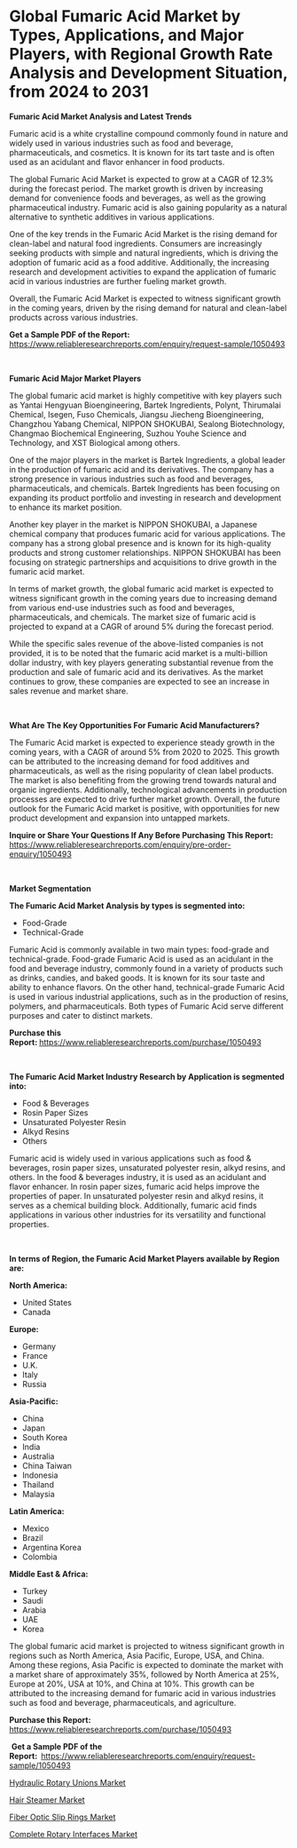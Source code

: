 <p><h1>Global Fumaric Acid Market by Types, Applications, and Major Players, with Regional Growth Rate Analysis and Development Situation, from 2024 to 2031</h1></p><p><strong>Fumaric Acid Market Analysis and Latest Trends</strong></p>
<p><p>Fumaric acid is a white crystalline compound commonly found in nature and widely used in various industries such as food and beverage, pharmaceuticals, and cosmetics. It is known for its tart taste and is often used as an acidulant and flavor enhancer in food products.</p><p>The global Fumaric Acid Market is expected to grow at a CAGR of 12.3% during the forecast period. The market growth is driven by increasing demand for convenience foods and beverages, as well as the growing pharmaceutical industry. Fumaric acid is also gaining popularity as a natural alternative to synthetic additives in various applications.</p><p>One of the key trends in the Fumaric Acid Market is the rising demand for clean-label and natural food ingredients. Consumers are increasingly seeking products with simple and natural ingredients, which is driving the adoption of fumaric acid as a food additive. Additionally, the increasing research and development activities to expand the application of fumaric acid in various industries are further fueling market growth.</p><p>Overall, the Fumaric Acid Market is expected to witness significant growth in the coming years, driven by the rising demand for natural and clean-label products across various industries.</p></p>
<p><strong>Get a Sample PDF of the Report:&nbsp;</strong> <a href="https://www.reliableresearchreports.com/enquiry/request-sample/1050493">https://www.reliableresearchreports.com/enquiry/request-sample/1050493</a></p>
<p>&nbsp;</p>
<p><strong>Fumaric Acid Major Market Players</strong></p>
<p><p>The global fumaric acid market is highly competitive with key players such as Yantai Hengyuan Bioengineering, Bartek Ingredients, Polynt, Thirumalai Chemical, Isegen, Fuso Chemicals, Jiangsu Jiecheng Bioengineering, Changzhou Yabang Chemical, NIPPON SHOKUBAI, Sealong Biotechnology, Changmao Biochemical Engineering, Suzhou Youhe Science and Technology, and XST Biological among others.</p><p>One of the major players in the market is Bartek Ingredients, a global leader in the production of fumaric acid and its derivatives. The company has a strong presence in various industries such as food and beverages, pharmaceuticals, and chemicals. Bartek Ingredients has been focusing on expanding its product portfolio and investing in research and development to enhance its market position.</p><p>Another key player in the market is NIPPON SHOKUBAI, a Japanese chemical company that produces fumaric acid for various applications. The company has a strong global presence and is known for its high-quality products and strong customer relationships. NIPPON SHOKUBAI has been focusing on strategic partnerships and acquisitions to drive growth in the fumaric acid market.</p><p>In terms of market growth, the global fumaric acid market is expected to witness significant growth in the coming years due to increasing demand from various end-use industries such as food and beverages, pharmaceuticals, and chemicals. The market size of fumaric acid is projected to expand at a CAGR of around 5% during the forecast period.</p><p>While the specific sales revenue of the above-listed companies is not provided, it is to be noted that the fumaric acid market is a multi-billion dollar industry, with key players generating substantial revenue from the production and sale of fumaric acid and its derivatives. As the market continues to grow, these companies are expected to see an increase in sales revenue and market share.</p></p>
<p>&nbsp;</p>
<p><strong>What Are The Key Opportunities For Fumaric Acid Manufacturers?</strong></p>
<p><p>The Fumaric Acid market is expected to experience steady growth in the coming years, with a CAGR of around 5% from 2020 to 2025. This growth can be attributed to the increasing demand for food additives and pharmaceuticals, as well as the rising popularity of clean label products. The market is also benefiting from the growing trend towards natural and organic ingredients. Additionally, technological advancements in production processes are expected to drive further market growth. Overall, the future outlook for the Fumaric Acid market is positive, with opportunities for new product development and expansion into untapped markets.</p></p>
<p><strong>Inquire or Share Your Questions If Any Before Purchasing This Report:</strong> <a href="https://www.reliableresearchreports.com/enquiry/pre-order-enquiry/1050493">https://www.reliableresearchreports.com/enquiry/pre-order-enquiry/1050493</a></p>
<p>&nbsp;</p>
<p><strong>Market Segmentation</strong></p>
<p><strong>The Fumaric Acid Market Analysis by types is segmented into:</strong></p>
<p><ul><li>Food-Grade</li><li>Technical-Grade</li></ul></p>
<p><p>Fumaric Acid is commonly available in two main types: food-grade and technical-grade. Food-grade Fumaric Acid is used as an acidulant in the food and beverage industry, commonly found in a variety of products such as drinks, candies, and baked goods. It is known for its sour taste and ability to enhance flavors. On the other hand, technical-grade Fumaric Acid is used in various industrial applications, such as in the production of resins, polymers, and pharmaceuticals. Both types of Fumaric Acid serve different purposes and cater to distinct markets.</p></p>
<p><strong>Purchase this Report:&nbsp;</strong><a href="https://www.reliableresearchreports.com/purchase/1050493">https://www.reliableresearchreports.com/purchase/1050493</a></p>
<p>&nbsp;</p>
<p><strong>The Fumaric Acid Market Industry Research by Application is segmented into:</strong></p>
<p><ul><li>Food & Beverages</li><li>Rosin Paper Sizes</li><li>Unsaturated Polyester Resin</li><li>Alkyd Resins</li><li>Others</li></ul></p>
<p><p>Fumaric acid is widely used in various applications such as food & beverages, rosin paper sizes, unsaturated polyester resin, alkyd resins, and others. In the food & beverages industry, it is used as an acidulant and flavor enhancer. In rosin paper sizes, fumaric acid helps improve the properties of paper. In unsaturated polyester resin and alkyd resins, it serves as a chemical building block. Additionally, fumaric acid finds applications in various other industries for its versatility and functional properties.</p></p>
<p>&nbsp;</p>
<p><strong>In terms of Region, the Fumaric Acid Market Players available by Region are:</strong></p>
<p>
    <p> <strong> North America: </strong>
        <ul>
            <li>United States</li>
            <li>Canada</li>
        </ul>
        </p> 
    <p> <strong> Europe: </strong>
        <ul>
            <li>Germany</li>
            <li>France</li>
            <li>U.K.</li>
            <li>Italy</li>
            <li>Russia</li>
        </ul>
        </p> 
    <p> <strong> Asia-Pacific: </strong>
        <ul>
            <li>China</li>
            <li>Japan</li>
            <li>South Korea</li>
            <li>India</li>
            <li>Australia</li>
            <li>China Taiwan</li>
            <li>Indonesia</li>
            <li>Thailand</li>
            <li>Malaysia</li>
        </ul>
        </p> 
    <p> <strong> Latin America: </strong>
        <ul>
            <li>Mexico</li>
            <li>Brazil</li>
            <li>Argentina Korea</li>
            <li>Colombia</li>
        </ul>
        </p> 
    <p> <strong> Middle East & Africa: </strong>
        <ul>
            <li>Turkey</li>
            <li>Saudi</li>
            <li>Arabia</li>
            <li>UAE</li>
            <li>Korea</li>
        </ul>
    </p>
    </p>
<p><p>The global fumaric acid market is projected to witness significant growth in regions such as North America, Asia Pacific, Europe, USA, and China. Among these regions, Asia Pacific is expected to dominate the market with a market share of approximately 35%, followed by North America at 25%, Europe at 20%, USA at 10%, and China at 10%. This growth can be attributed to the increasing demand for fumaric acid in various industries such as food and beverage, pharmaceuticals, and agriculture.</p></p>
<p><strong>Purchase this Report: </strong><a href="https://www.reliableresearchreports.com/purchase/1050493">https://www.reliableresearchreports.com/purchase/1050493</a></p>
<p>&nbsp;<strong>Get a Sample PDF of the Report:&nbsp;&nbsp;</strong><a href="https://www.reliableresearchreports.com/enquiry/request-sample/1050493">https://www.reliableresearchreports.com/enquiry/request-sample/1050493</a></p>
<p><strong></strong></p>
<p><p><a href="https://view.publitas.com/reportprime-1/hydraulic-rotary-unions-market-size-growing-and-forecasted-for-period-from-2023-2030-and-provides-complete-market-analysis-of-this-market/">Hydraulic Rotary Unions Market</a></p><p><a href="https://zircon-bluebell-299.notion.site/Hair-Steamer-Market-Insights-Market-Players-and-Forecast-Till-2031-77993724596045ad81d06fa148201cf0">Hair Steamer Market</a></p><p><a href="https://view.publitas.com/reportprime-1/fiber-optic-slip-rings-market-size-growing-and-forecasted-for-period-from-2023-2030-and-provides-complete-market-analysis-of-this-market/">Fiber Optic Slip Rings Market</a></p><p><a href="https://view.publitas.com/reportprime-1/complete-rotary-interfaces-market-size-share-trends-analysis-report-by-application-regional-outlook-competitive-strategies-and-segment-forecasts-2023-2030/">Complete Rotary Interfaces Market</a></p></p>